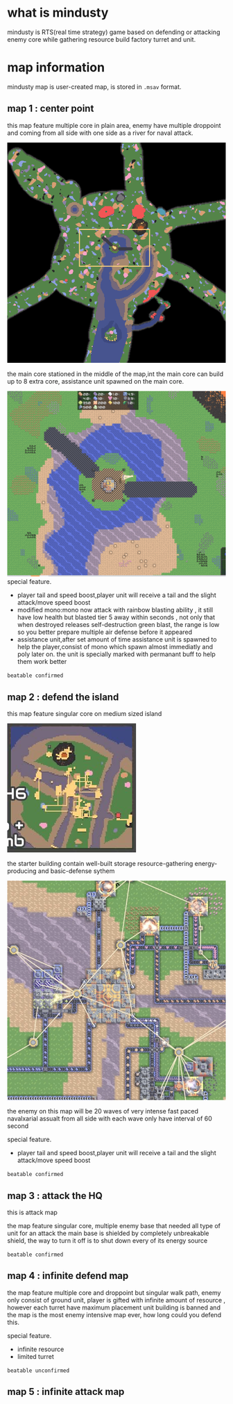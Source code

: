 # what is mindusty

mindusty is RTS(real time strategy) game based on defending or attacking enemy core while gathering resource build factory turret and unit.

# map information

mindusty map is user-created map, is stored in `.msav` format.

## map 1 : center point

this map feature multiple core in plain area, enemy have multiple droppoint and coming from all side with one side as a river for naval attack.  

![defense island minimap](./image/attackTheCenter-minimap.png)

the main core stationed in the middle of the map,int the main core can build up to 8 extra core, assistance unit spawned on the main core.

![defense island minimap](./image/attackTheCenter-maincore.png)
special feature. 

- player tail and speed boost,player unit will receive a tail and the slight attack/move speed boost
- modified mono:mono now attack with rainbow blasting ability , it still have low health but blasted tier 5 away within seconds , not only that when destroyed releases self-destruction green blast, the range is low so you better prepare multiple air defense before it appeared
- assistance unit,after set amount of time assistance unit is spawned to help the player,consist of mono which spawn almost immediatly and poly later on. the unit is specially marked with permanant buff to help them work better

`beatable confirmed`

## map 2 : defend the island

this map feature singular core on medium sized island

![defense island minimap](./image/defendTheIsland-minimap.jpg)

the starter building contain well-built storage resource-gathering energy-producing and basic-defense sythem

![defense island starter core](./image/defendTheIsland-core.jpg)

the enemy on this map will be 20 waves of very intense fast paced navalxarial assualt from all side with each wave only have interval of 60 second

special feature. 

- player tail and speed boost,player unit will receive a tail and the slight attack/move speed boost

`beatable confirmed`

## map 3 : attack the HQ

this is attack map

the map feature singular core, multiple enemy base that needed all type of unit for an attack the main base is shielded by completely unbreakable shield, the way to turn it off is to shut down every of its energy source

`beatable confirmed`

## map 4 : infinite defend map

the map feature multiple core and droppoint but singular walk path, enemy only consist of ground unit, player is gifted with infinite amount of resource , however each turret have maximum placement unit building is banned and the map is the most enemy intensive map ever, how long could you defend this. 

special feature.  

- infinite resource
- limited turret

`beatable unconfirmed`

## map 5 : infinite attack map
